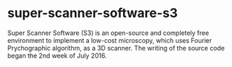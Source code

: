 # super-scanner-software-s3
Super Scanner Software (S3) is an open-source and completely free environment to implement a low-cost microscopy, which uses Fourier Prychographic algorithm, as a 3D scanner.
The writing of the source code began the 2nd week of July 2016.
